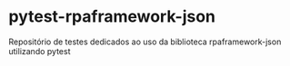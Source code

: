 # pytest-rpaframework-json
Repositório de testes dedicados ao uso da biblioteca rpaframework-json utilizando pytest
